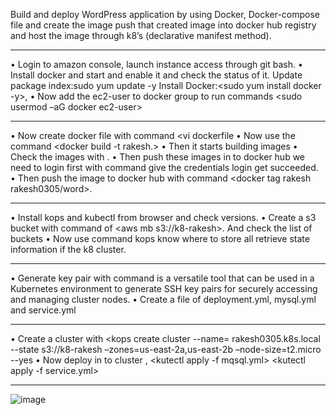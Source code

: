 Build and deploy WordPress application by using Docker,
Docker-compose file and create the image push that created image into docker hub registry and host the image through k8’s (declarative manifest method).

---------------------------------------------------------------------------------------------------------------------------------------------------------------------------------------------------------------------

•	Login to amazon console, launch instance access through git bash.
•	Install docker and start and enable it and check the status of it.
   Update package index:sudo yum update -y
   Install Docker:<sudo yum install docker -y>, <sudo service docker start>
•	Now add the ec2-user to docker group to run commands 
  <sudo usermod –aG docker ec2-user>
  
 --------------------------------------------------------------------------------------------------------------------------------------------------------------------------------------------------------------- 

•	Now create docker file with command <vi dockerfile
•	Now use the command <docker build -t rakesh.>
•	Then it starts building images
•	Check the images with <docker images>.
•	Then push these images in to docker hub we need to login first with command <docker login> give the credentials login get succeeded.
•	Then push the image to docker hub with command <docker tag rakesh rakesh0305/word>.

---------------------------------------------------------------------------------------------------------------------------------------------------------------------------------------------------------------------

•	Install kops and kubectl from browser and check versions.
•	Create a s3 bucket with command of <aws mb s3://k8-rakesh>. And check the list of buckets
•	Now use command 
  <export KOPS_STATE_STORE=S3://k8-rakesh> 
  kops know where to store all retrieve state information if the k8 cluster.
  
  -------------------------------------------------------------------------------------------------------------------------------------------------------------------------------------------------------------------

•	Generate key pair with command <ssh-keygen> is a versatile tool that can be used in a Kubernetes environment to generate SSH key pairs for securely accessing and managing cluster nodes.
•	Create a file of deployment.yml, mysql.yml and service.yml  

---------------------------------------------------------------------------------------------------------------------------------------------------------------------------------------------------------------------

•	Create a cluster with 
  <kops create cluster  --name= rakesh0305.k8s.local --state s3://k8-rakesh –zones=us-east-2a,us-east-2b –node-size=t2.micro --yes
•	Now deploy in to cluster ,
  <kutectl apply -f mqsql.yml>
  <kutectl apply -f  service.yml>
  
  -------------------------------------------------------------------------------------------------------------------------------------------------------------------------------------------------------------------
  
  ![image](https://github.com/thudumrakesh/k8-wordpress/assets/144659414/12557db6-d75f-4327-84e5-2ec068e52b61)
  








